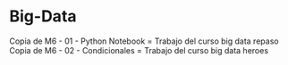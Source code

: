 # Big-Data

Copia de M6 - 01 - Python Notebook = Trabajo del curso big data repaso
Copia de M6 - 02 - Condicionales = Trabajo del curso big data heroes
